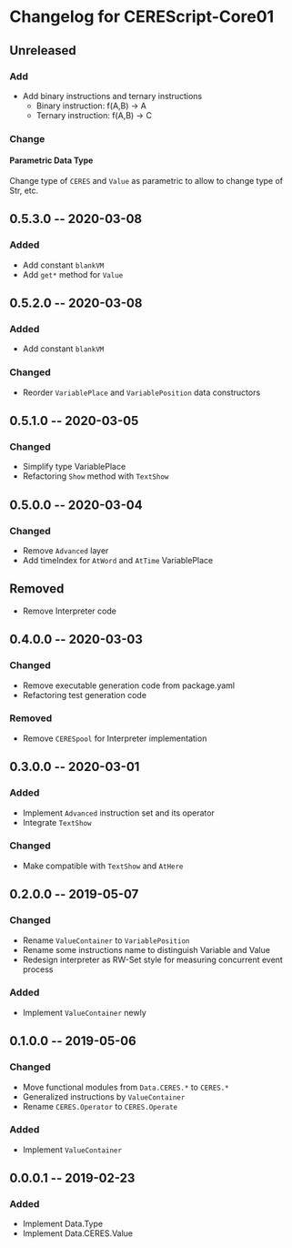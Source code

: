 Changelog for CEREScript-Core01
====

## Unreleased

### Add
* Add binary instructions and ternary instructions
  * Binary instruction: f(A,B) -> A
  * Ternary instruction: f(A,B) -> C

### Change

#### Parametric Data Type

Change type of `CERES` and `Value` as parametric to allow to change type of Str, etc.


## 0.5.3.0 -- 2020-03-08

### Added
* Add constant `blankVM`
* Add `get*` method for `Value`


## 0.5.2.0 -- 2020-03-08

### Added
* Add constant `blankVM`

### Changed
* Reorder `VariablePlace` and `VariablePosition` data constructors


## 0.5.1.0 -- 2020-03-05

### Changed
* Simplify type VariablePlace
* Refactoring `Show` method with `TextShow`


## 0.5.0.0 -- 2020-03-04

### Changed
* Remove `Advanced` layer
* Add timeIndex for `AtWord` and `AtTime` VariablePlace

## Removed
* Remove Interpreter code


## 0.4.0.0 -- 2020-03-03

### Changed
* Remove executable generation code from package.yaml
* Refactoring test generation code

### Removed
* Remove `CERESpool` for Interpreter implementation


## 0.3.0.0 -- 2020-03-01

### Added
* Implement `Advanced` instruction set and its operator
* Integrate `TextShow`

### Changed
* Make compatible with `TextShow` and `AtHere`


## 0.2.0.0 -- 2019-05-07

### Changed
* Rename `ValueContainer` to `VariablePosition`
* Rename some instructions name to distinguish Variable and Value
* Redesign interpreter as RW-Set style for measuring concurrent event process

### Added
* Implement `ValueContainer` newly


## 0.1.0.0 -- 2019-05-06

### Changed
* Move functional modules from `Data.CERES.*` to `CERES.*`
* Generalized instructions by `ValueContainer`
* Rename `CERES.Operator` to `CERES.Operate`

### Added
* Implement `ValueContainer`


## 0.0.0.1 -- 2019-02-23

### Added
* Implement Data.Type
* Implement Data.CERES.Value
